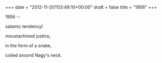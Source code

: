 +++
date = "2012-11-20T03:49:10+00:00"
draft = false
title = "1956"
+++
<p>1956 --</p>&#13;
<p>salamic tendency!</p>&#13;
<p>moustachioed justice,</p>&#13;
<p>in the form of a snake,</p>&#13;
<p>coiled around Nagy's neck.</p> 
